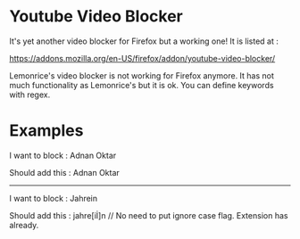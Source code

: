 # Youtube Video Blocker

It's yet another video blocker for Firefox but a working one! It is listed at :

https://addons.mozilla.org/en-US/firefox/addon/youtube-video-blocker/

Lemonrice's video blocker is not working for Firefox anymore. It has not much functionality as Lemonrice's but it is ok. You can define keywords with regex.

# Examples

I want to block : Adnan Oktar

Should add this : Adnan Oktar

---

I want to block : Jahrein

Should add this : jahre[iİ]n  // No need to put ignore case flag. Extension has already.


